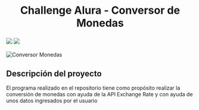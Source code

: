 <h1 align="center"> Challenge Alura - Conversor de Monedas </h1>
<h3><img src = "https://img.shields.io/badge/status-completed-green">
<img src = "https://img.shields.io/badge/Author-Santiago%20Garcia-orange"></h3>

![Conversor Monedas](https://github.com/SantiGarciaA98/Challenge_ConversorMonedas/assets/91978459/93221e70-3b8c-4263-8a65-588954f41dde)

<h2> Descripción del proyecto </h2>
<p>El programa realizado en el repositorio tiene como propósito realizar la conversión de monedas con ayuda de la API Exchange Rate y con ayuda de unos datos ingresados por el usuario</p>

